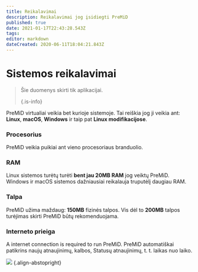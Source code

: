 ```yaml
---
title: Reikalavimai
description: Reikalavimai jog įsidiegti PreMiD
published: true
date: 2021-01-17T22:43:28.543Z
tags:
editor: markdown
dateCreated: 2020-06-11T18:04:21.843Z
---
```


# Sistemos reikalavimai

> Šie duomenys skirti tik aplikacijai. 
> 
> {.is-info}

PreMiD virtualiai veikia bet kurioje sistemoje. Tai reiškia jog ji veikia ant: **Linux**, **macOS**, **Windows** ir taip pat **Linux modifikacijose**.

### Procesorius
PreMiD veikia puikiai ant vieno procesoriaus branduolio.

### RAM
Linux sistemos turėtų turėti **bent jau 20MB RAM** jog veiktų PreMiD. Windows ir macOS sistemos dažniausiai reikalauja truputėlį daugiau RAM.

### Talpa
PreMiD užima maždaug: **150MB** fizinės talpos. Vis dėl to **200MB** talpos turėjimas skirti PreMiD būtų rekomenduojama.

### Interneto prieiga
A internet connection is required to run PreMiD. PreMiD automatiškai patikrins naujų atnaujinimų, kalbos, Statusų atnaujinimų, t. t. laikas nuo laiko.

![](https://a.icons8.com/ViUXyjOj/f4tFww/svg.svg) {.align-abstopright}